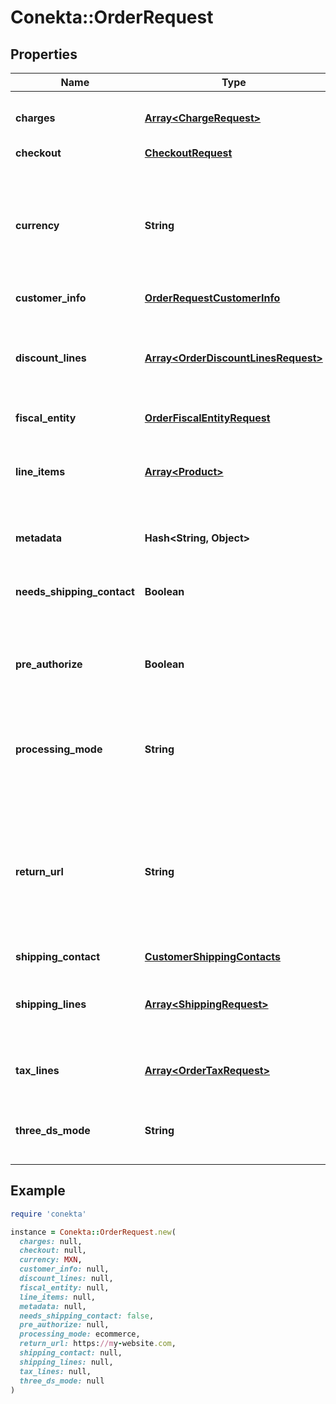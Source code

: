 # Conekta::OrderRequest

## Properties

| Name | Type | Description | Notes |
| ---- | ---- | ----------- | ----- |
| **charges** | [**Array&lt;ChargeRequest&gt;**](ChargeRequest.md) | List of [charges](https://developers.conekta.com/v2.1.0/reference/orderscreatecharge) that are applied to the order | [optional] |
| **checkout** | [**CheckoutRequest**](CheckoutRequest.md) |  | [optional] |
| **currency** | **String** | Currency with which the payment will be made. It uses the 3-letter code of the [International Standard ISO 4217.](https://es.wikipedia.org/wiki/ISO_4217) |  |
| **customer_info** | [**OrderRequestCustomerInfo**](OrderRequestCustomerInfo.md) |  |  |
| **discount_lines** | [**Array&lt;OrderDiscountLinesRequest&gt;**](OrderDiscountLinesRequest.md) | List of [discounts](https://developers.conekta.com/v2.1.0/reference/orderscreatediscountline) that are applied to the order. You must have at least one discount. | [optional] |
| **fiscal_entity** | [**OrderFiscalEntityRequest**](OrderFiscalEntityRequest.md) |  | [optional] |
| **line_items** | [**Array&lt;Product&gt;**](Product.md) | List of [products](https://developers.conekta.com/v2.1.0/reference/orderscreateproduct) that are sold in the order. You must have at least one product. |  |
| **metadata** | **Hash&lt;String, Object&gt;** | Metadata associated with the order | [optional] |
| **needs_shipping_contact** | **Boolean** | Allows you to fill out the shipping information at checkout | [optional] |
| **pre_authorize** | **Boolean** | Indicates whether the order charges must be preauthorized | [optional][default to false] |
| **processing_mode** | **String** | Indicates the processing mode for the order, either ecommerce, recurrent or validation. | [optional] |
| **return_url** | **String** | Indicates the redirection callback upon completion of the 3DS2 flow. Do not use this parameter if your order has a checkout parameter | [optional] |
| **shipping_contact** | [**CustomerShippingContacts**](CustomerShippingContacts.md) |  | [optional] |
| **shipping_lines** | [**Array&lt;ShippingRequest&gt;**](ShippingRequest.md) | List of [shipping costs](https://developers.conekta.com/v2.1.0/reference/orderscreateshipping). If the online store offers digital products. | [optional] |
| **tax_lines** | [**Array&lt;OrderTaxRequest&gt;**](OrderTaxRequest.md) | List of [taxes](https://developers.conekta.com/v2.1.0/reference/orderscreatetaxes) that are applied to the order. | [optional] |
| **three_ds_mode** | **String** | Indicates the 3DS2 mode for the order, either smart or strict. | [optional] |

## Example

```ruby
require 'conekta'

instance = Conekta::OrderRequest.new(
  charges: null,
  checkout: null,
  currency: MXN,
  customer_info: null,
  discount_lines: null,
  fiscal_entity: null,
  line_items: null,
  metadata: null,
  needs_shipping_contact: false,
  pre_authorize: null,
  processing_mode: ecommerce,
  return_url: https://my-website.com,
  shipping_contact: null,
  shipping_lines: null,
  tax_lines: null,
  three_ds_mode: null
)
```

